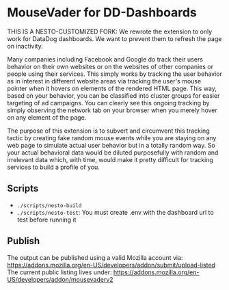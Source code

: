 # MouseVader for DD-Dashboards

THIS IS A NESTO-CUSTOMIZED FORK: We rewrote the extension to only work for DataDog dashboards. We want to prevent them to refresh the page on inactivity.

Many companies including Facebook and Google do track their users behavior on their own websites or on the websites of other companies or people using their services. This simply works by tracking the user behavior as in interest in different website areas via tracking the user's mouse pointer when it hovers on elements of the rendered HTML page. This way, based on your behavior, you can be classified into cluster groups for easier targeting of ad campaigns. You can clearly see this ongoing tracking by simply observing the network tab on your browser when you merely hover on any element of the page.

The purpose of this extension is to subvert and circumvent this tracking tactic by creating fake random mouse events while you are staying on any web page to simulate actual user behavior but in a totally random way. So your actual behavioral data would be diluted purposefully with random and irrelevant data which, with time, would make it pretty difficult for tracking services to build a profile of you.

## Scripts

- `./scripts/nesto-build`
- `./scripts/nesto-test`: You must create .env with the dashboard url to test before running it

## Publish

The output can be published using a valid Mozilla account via: https://addons.mozilla.org/en-US/developers/addon/submit/upload-listed
The current public listing lives under: https://addons.mozilla.org/en-US/developers/addon/mousevaderv2